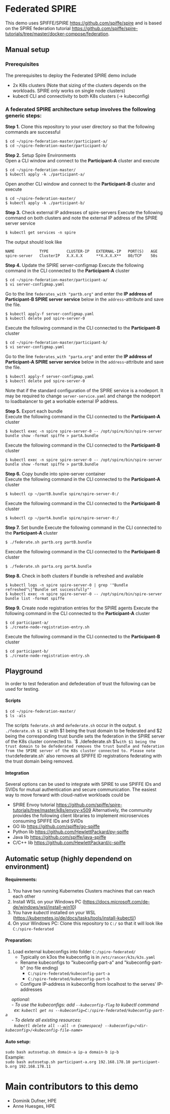 # Federated SPIRE

This demo uses SPIFFE/SPIRE https://github.com/spiffe/spire and is based on the SPIRE federation tutorial https://github.com/spiffe/spire-tutorials/tree/master/docker-compose/federation.

## Manual setup

### Prerequisites
The prerequisites to deploy the Federated SPIRE demo include
* 2x K8s clusters (Note that sizing of the clusters depends on the workloads. SPIRE only works on single node clusters)
* kubectl CLI and connectivity to both K8s clusters (-> kubeconfig)

### A federated SPIRE architecture setup involves the following generic steps:

**Step 1.** Clone this repository to your user directory so that the following commands are successful
```
$ cd ~/spire-federation-master/participant-a/
$ cd ~/spire-federation-master/participant-b/
```

**Step 2.** Setup Spire Environments  
Open a CLI window and connect to the **Participant-A** cluster and execute
```
$ cd ~/spire-federation-master/
$ kubectl apply -k ./participant-a/
```
Open another CLI window and connect to the **Participant-B** cluster and execute
```
$ cd ~/spire-federation-master/
$ kubectl apply -k ./participant-b/
```

**Step 3.** Check external IP addresses of spire-servers
Execute the following command on both clusters and note the external IP address of the SPIRE server service
```
$ kubectl get services -n spire
```
The output should look like
```
NAME           TYPE        CLUSTER-IP   EXTERNAL-IP   PORT(S)   AGE
spire-server   ClusterIP   X.X.X.X      **X.X.X.X**   80/TCP    50s
```

**Step 4.** Update the SPIRE server-configmap
Execute the following command in the CLI connected to the **Participant-A** cluster
```
$ cd ~/spire-federation-master/participant-a/
$ vi server-configmap.yaml
```
Go to the line `federates_with "partb.org"` and enter the **IP address of Participant-B SPIRE server service** below in the `address`-attribute and save the file.
```
$ kubectl apply-f server-configmap.yaml
$ kubectl delete pod spire-server-0
```
Execute the following command in the CLI connected to the **Participant-B** cluster
```
$ cd ~/spire-federation-master/participant-b/
$ vi server-configmap.yaml
```
Go to the line `federates_with "parta.org"` and enter the **IP address of Participant-A SPIRE server service** below in the `address`-attribute and save the file.
```
$ kubectl apply-f server-configmap.yaml
$ kubectl delete pod spire-server-0
```
Note that if the standard configuration of the SPIRE service is a nodeport. It may be required to change `server-service.yaml` and change the nodeport to loadbalancer to get a workable external IP address.

**Step 5.** Export each bundle  
Execute the following command in the CLI connected to the **Participant-A** cluster
```
$ kubectl exec -n spire spire-server-0 -- /opt/spire/bin/spire-server bundle show -format spiffe > partA.bundle
```
Execute the following command in the CLI connected to the **Participant-B** cluster
```
$ kubectl exec -n spire spire-server-0 -- /opt/spire/bin/spire-server bundle show -format spiffe > partB.bundle
```

**Step 6.** Copy bundle into spire-server container  
Execute the following command in the CLI connected to the **Participant-A** cluster
```
$ kubectl cp ~/partB.bundle spire/spire-server-0:/
```
Execute the following command in the CLI connected to the **Participant-B** cluster
```
$ kubectl cp ~/partA.bundle spire/spire-server-0:/
```

**Step 7.** Set bundle
Execute the following command in the CLI connected to the **Participant-A** cluster
```
$ ./federate.sh partb.org partB.bundle
```
Execute the following command in the CLI connected to the **Participant-B** cluster
```
$ ./federate.sh parta.org partA.bundle
```

**Step 8.** Check in both clusters if bundle is refreshed and available
```
$ kubectl logs -n spire spire-server-0 | grep '"Bundle refreshed"\|"Bundle set successfully"'
$ kubectl exec -n spire spire-server-0 -- /opt/spire/bin/spire-server bundle list -format spiffe
```

**Step 9.** Create node registration entries for the SPIRE agents
Execute the following command in the CLI connected to the **Participant-A** cluster
```
$ cd participant-a/
$ ./create-node-registration-entry.sh
```
Execute the following command in the CLI connected to the **Participant-B** cluster
```
$ cd participant-b/
$ ./create-node-registration-entry.sh
```

## Playground
In order to test federation and defederation of trust the following can be used for testing.
#### Scripts
```
$ cd ~/spire-federation-master/
$ ls -als
```
The scripts `federate.sh` and `defederate.sh` occur in the output. `$ ./federate.sh $1 $2` with $1 being the trust domain to be federated and $2 being the corresponding trust bundle sets the federation in the SPIRE server of the K8s cluster connected to.
`$ ./defederate.sh $1` with $1 being the trust domain to be defederated removes the trust bundle and federation from the SPIRE server of the K8s cluster connected to. Please note that `defederate.sh` also removes all SPIFFE ID registrations federating with the trust domain being removed.
#### Integration
Several options can be used to integrate with SPIRE to use SPIFFE IDs and SVIDs for mutual authentication and secure communication. The easiest way to move forward with cloud-native workloads could be
* SPIRE Envoy tutorial https://github.com/spiffe/spire-tutorials/tree/master/k8s/envoy-x509
Alternatively, the community provides the following client libraries to implement microservices consuming SPIFFE IDs and SVIDs
* GO lib https://github.com/spiffe/go-spiffe
* Python lib https://github.com/HewlettPackard/py-spiffe
* Java lib https://github.com/spiffe/java-spiffe
* C/C++ lib https://github.com/HewlettPackard/c-spiffe

## Automatic setup (highly dependend on environment)
#### Requirements:
1. You have two running Kubernetes Clusters machines that can reach each other 
1. Install WSL on your Windows PC (https://docs.microsoft.com/de-de/windows/wsl/install-win10)  
1. You have _kubectl_ installed on your WSL (https://kubernetes.io/de/docs/tasks/tools/install-kubectl/)  
1. On your Windows PC: Clone this repository to `C:/` so that it will look like `C:/spire-federated`  

#### Preparation:
1. Load external kubeconfigs into folder `C:/spire-federated/`
    - Typically on k3os the kubeconfig is in `/etc/rancer/k3s/k3s.yaml`
    - Rename kubeconfigs to "kubeconfig-part-a" and "kubeconfig-part-b" (no file ending) 
        * `C:/spire-federated/kubeconfig-part-a`
        * `C:/spire-federated/kubeconfig-part-b`
    - Configure IP-address in kubeconfig from localhost to the serves' IP-addresses  
    
&nbsp;&nbsp;&nbsp;&nbsp; _optional:_  
&nbsp;&nbsp;&nbsp;&nbsp; _- To use the kubeconfigs: add `--kubeconfig-flag` to kubectl command_  
&nbsp;&nbsp;&nbsp;&nbsp;&nbsp;&nbsp; _ex: `kubectl get ns --kubeconfig=C:/spire-federated/kubeconfig-part-a`_  
&nbsp;&nbsp;&nbsp;&nbsp; _- To delete all existing resources:  
&nbsp;&nbsp;&nbsp;&nbsp;&nbsp;&nbsp; `kubectl delete all --all -n {namespace} --kubeconfig=/<dir-kubeconfig>/<kubeconfig-file-name>`_

#### Auto setup:  
`sudo bash autosetup.sh domain-a ip-a domain-b ip-b`  
Example:  
`sudo bash autosetup.sh participant-a.org 192.168.178.10 participant-b.org 192.168.178.11`  

# Main contributors to this demo
* Dominik Dufner, HPE
* Anne Huesges, HPE
